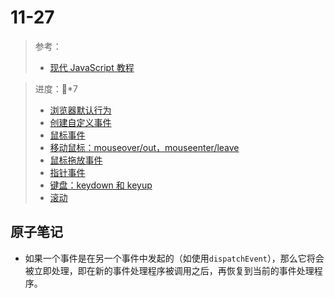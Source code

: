 # 11-27

> 参考：
>
> - [现代 JavaScript 教程](https://zh.javascript.info/)

> 进度：🍅*7
>
> - [浏览器默认行为](https://zh.javascript.info/default-browser-action)
> - [创建自定义事件](https://zh.javascript.info/dispatch-events)
> - [鼠标事件](https://zh.javascript.info/mouse-events-basics)
> - [移动鼠标：mouseover/out，mouseenter/leave](https://zh.javascript.info/mousemove-mouseover-mouseout-mouseenter-mouseleave)
> - [鼠标拖放事件](https://zh.javascript.info/mouse-drag-and-drop)
> - [指针事件](https://zh.javascript.info/pointer-events)
> - [键盘：keydown 和 keyup](https://zh.javascript.info/keyboard-events)
> - [滚动](https://zh.javascript.info/onscroll)

## 原子笔记

- 如果一个事件是在另一个事件中发起的（如使用`dispatchEvent`），那么它将会被立即处理，即在新的事件处理程序被调用之后，再恢复到当前的事件处理程序。